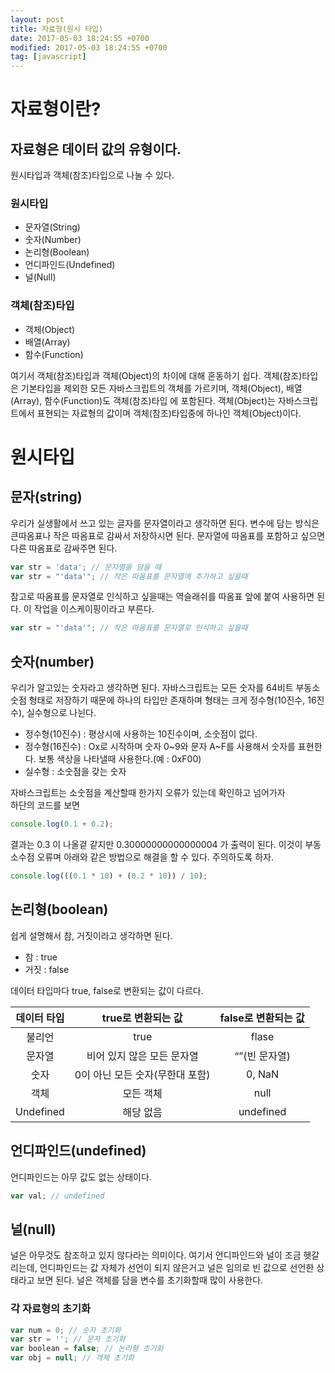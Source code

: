 ```yaml
---
layout: post
title: 자료형(원시 타입)
date: 2017-05-03 18:24:55 +0700
modified: 2017-05-03 18:24:55 +0700
tag: [javascript]
---
```


# 자료형이란?
## 자료형은 데이터 값의 유형이다.
원시타입과 객체(참조)타입으로 나눌 수 있다.

### 원시타입
* 문자열(String)
* 숫자(Number)
* 논리형(Boolean)
* 언디파인드(Undefined)
* 널(Null)

### 객체(참조)타입
* 객체(Object)
* 배열(Array)
* 함수(Function)

여기서 객체(참조)타입과 객체(Object)의 차이에 대해 혼동하기 쉽다. 객체(참조)타입은 기본타입을 제외한 모든 자바스크립트의 객체를 가르키며, 객체(Object), 배열(Array), 함수(Function)도 객체(참조)타입 에 포함된다. 객체(Object)는 자바스크립트에서 표현되는 자료형의 값이며 객체(참조)타입중에 하나인 객체(Object)이다.

# 원시타입

## 문자(string)

우리가 실생활에서 쓰고 있는 글자를 문자열이라고 생각하면 된다. 변수에 담는 방식은 큰따옴표나 작은 따옴표로 감싸서 저장하시면 된다. 문자열에 따옴표를 포함하고 싶으면 다른 따옴표로 감싸주면 된다.

```javascript
var str = 'data'; // 문자열을 담을 때
var str = "'data'"; // 작은 따옴표를 문자열에 추가하고 싶을때
```

참고로 따옴표를 문자열로 인식하고 싶을때는 역슬래쉬를 따옴표 앞에 붙여 사용하면 된다. 이 작업을 이스케이핑이라고 부른다.

```javascript
var str = "'data'"; // 작은 따옴표를 문자열로 인식하고 싶을때
```

## 숫자(number)

우리가 알고있는 숫자라고 생각하면 된다. 자바스크립트는 모든 숫자를 64비트 부동소숫점 형태로 저장하기 때문에 하나의 타입만 존재하며 형태는 크게 정수형(10진수, 16진수), 실수형으로 나뉜다. 

* 정수형(10진수) : 평상시에 사용하는 10진수이며, 소숫점이 없다.
* 정수형(16진수) : Ox로 시작하며 숫자 0~9와 문자 A~F를 사용해서 숫자를 표현한다. 보통 색상을 나타낼때 사용한다.(예 : 0xF00)
* 실수형 : 소숫점을 갖는 숫자


자바스크립트는 소숫점을 계산할때 한가지 오류가 있는데 확인하고 넘어가자  
하단의 코드를 보면

```javascript
console.log(0.1 + 0.2);
```

결과는 0.3 이 나올겉 같지만 0.30000000000000004 가 출력이 된다. 이것이 부동소수점 오류며 아래와 같은 방법으로 해결을 할 수 있다. 주의하도록 하자.

```javascript
console.log(((0.1 * 10) + (0.2 * 10)) / 10);
```

## 논리형(boolean)

쉽게 설명해서 참, 거짓이라고 생각하면 된다.

* 참 : true
* 거짓 : false

데이터 타입마다 true, false로 변환되는 값이 다르다.

| 데이터 타입 | true로 변환되는 값 | false로 변환되는 값 |
|:---:|:---:|:---:|
| 불리언 | true | flase |
| 문자열 | 비어 있지 않은 모든 문자열 | “”(빈 문자열) |
| 숫자 | 0이 아닌 모든 숫자(무한대 포함) | 0, NaN |
| 객체 | 모든 객체 | null |
| Undefined | 해당 없음 | undefined |


## 언디파인드(undefined)
언디파인드는 아무 값도 없는 상태이다.

```javascript
var val; // undefined
```

## 널(null)
널은 아무것도 참조하고 있지 않다라는 의미이다. 여기서 언디파인드와 널이 조금 헷갈리는데, 언디파인드는 값 자체가 선언이 되지 않은거고 널은 임의로 빈 값으로 선언한 상태라고 보면 된다. 널은 객체를 담을 변수를 초기화할때 많이 사용한다.

### 각 자료형의 초기화

```javascript
var num = 0; // 숫자 초기화
var str = ''; // 문자 초기화
var boolean = false; // 논리형 초기화
var obj = null; // 객체 초기화
```
